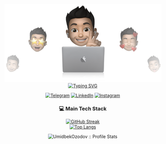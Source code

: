 <p align="center">
<img src="./umidbekozodov.png" alt="umidbekozodov"/>
<a href="https://github.com/pattisoj"><img alt="Typing SVG" src="https://readme-typing-svg.herokuapp.com?font=IBM+Plex+Sans&size=25&duration=4500&color=BCB1F7&center=true&width=500&lines=Hi,+I'm+Umidbek+Ozodov+👋;.Net+Enthusiast;Nice+to+meet+you!" /> </a> </p>

<div align="center">

<a href="https://t.me/UmidbekOzodov"><img alt="Telegram" src="https://img.shields.io/badge/telegram-gray?style=flat-square&logo=telegram"></a>
<a href="https://www.linkedin.com/in/umidbek-ozodov-backend-dotnet/"><img alt="LinkedIn" src="https://img.shields.io/badge/LinkedIn-gray?style=flat-square&logo=linkedin"></a>
<a href="https://www.instagram.com/Ozodov_Umidbek/"><img alt="Instagram" src="https://img.shields.io/badge/instagram-gray?style=flat-square&logo=instagram"></a>

### 💻 Main Tech Stack

[![GitHub Streak](https://streak-stats.demolab.com/?user=umidbekozodov&theme=dark)](https://github.com/umidbekozodov/)<br/>
[![Top Langs](https://github-readme-stats.vercel.app/api/top-langs/?username=umidbekozodov&text_color=ffffff&text_bold=true&title_color=e3289c&bg_color=2b213a&card_width=495px&hide=html,css)](https://github.com/umidbekozodov/)

</div>


<p align="center"><img src="https://github-readme-stats.vercel.app/api?username=UmidbekOzodov&show_icons=true&theme=synthwave" alt="UmidbekOzodov :: Profile Stats" /></p>
